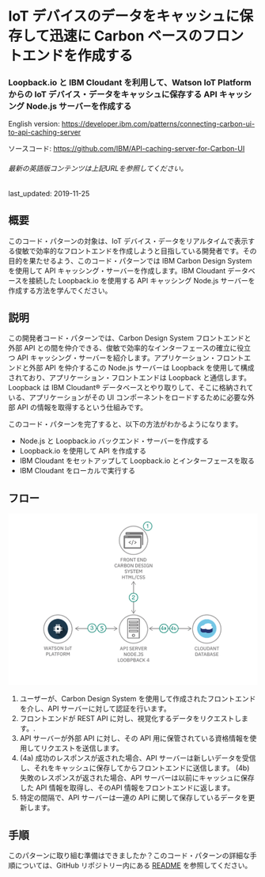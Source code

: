 # IoT デバイスのデータをキャッシュに保存して迅速に Carbon ベースのフロントエンドを作成する

### Loopback.io と IBM Cloudant を利用して、Watson IoT Platform からの IoT デバイス・データをキャッシュに保存する API キャッシング Node.js サーバーを作成する

English version: https://developer.ibm.com/patterns/connecting-carbon-ui-to-api-caching-server
  
ソースコード: https://github.com/IBM/API-caching-server-for-Carbon-UI

###### 最新の英語版コンテンツは上記URLを参照してください。
last_updated: 2019-11-25

 
## 概要

このコード・パターンの対象は、IoT デバイス・データをリアルタイムで表示する俊敏で効率的なフロントエンドを作成しようと目指している開発者です。その目的を果たせるよう、このコード・パターンでは IBM Carbon Design System を使用して API キャッシング・サーバーを作成します。IBM Cloudant データベースを接続した Loopback.io を使用する API キャッシング Node.js サーバーを作成する方法を学んでください。

## 説明

この開発者コード・パターンでは、Carbon Design System フロントエンドと外部 API との間を仲介できる、俊敏で効率的なインターフェースの確立に役立つ API キャッシング・サーバーを紹介します。アプリケーション・フロントエンドと外部 API を仲介するこの Node.js サーバーは Loopback を使用して構成されており、アプリケーション・フロントエンドは Loopback と通信します。Loopback は IBM Cloudant&reg; データベースとやり取りして、そこに格納されている、アプリケーションがその UI コンポーネントをロードするために必要な外部 API の情報を取得するという仕組みです。

このコード・パターンを完了すると、以下の方法がわかるようになります。

* Node.js と Loopback.io バックエンド・サーバーを作成する
* Loopback.io を使用して API を作成する
* IBM Cloudant をセットアップして Loopback.io とインターフェースを取る
* IBM Cloudant をローカルで実行する

## フロー

![このパターンのアーキテクチャー図](./images/arch-flow.png)

1.  ユーザーが、Carbon Design System を使用して作成されたフロントエンドを介し、API サーバーに対して認証を行います。
2.  フロントエンドが REST API に対し、視覚化するデータをリクエストします。.
3.  API サーバーが外部 API に対し、その API 用に保管されている資格情報を使用してリクエストを送信します。
4.  (4a) 成功のレスポンスが返された場合、API サーバーは新しいデータを受信し、それをキャッシュに保存してからフロントエンドに送信します。
(4b) 失敗のレスポンスが返された場合、API サーバーは以前にキャッシュに保存した API 情報を取得し、そのAPI 情報をフロントエンドに返します。
5.  特定の間隔で、API サーバーは一連の API に関して保存しているデータを更新します。

## 手順

このパターンに取り組む準備はできましたか？このコード・パターンの詳細な手順については、GitHub リポジトリー内にある [README](https://github.com/IBM/API-caching-server-for-Carbon-UI/blob/master/README.md) を参照してください。
